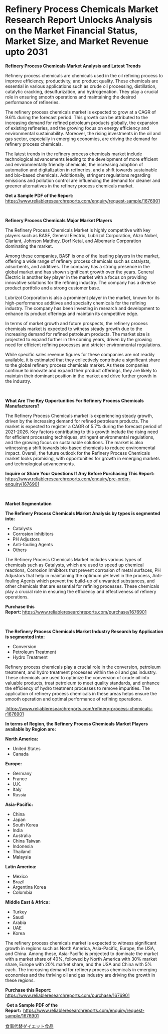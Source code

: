<p><h1>Refinery Process Chemicals Market Research Report Unlocks Analysis on the Market Financial Status, Market Size, and Market Revenue upto 2031</h1></p><p><strong>Refinery Process Chemicals Market Analysis and Latest Trends</strong></p>
<p><p>Refinery process chemicals are chemicals used in the oil refining process to improve efficiency, productivity, and product quality. These chemicals are essential in various applications such as crude oil processing, distillation, catalytic cracking, desulfurization, and hydrogenation. They play a crucial role in ensuring smooth operations and maintaining the desired performance of refineries.</p><p>The refinery process chemicals market is expected to grow at a CAGR of 9.6% during the forecast period. This growth can be attributed to the increasing demand for refined petroleum products globally, the expansion of existing refineries, and the growing focus on energy efficiency and environmental sustainability. Moreover, the rising investments in the oil and gas sector, especially in emerging economies, are driving the demand for refinery process chemicals.</p><p>The latest trends in the refinery process chemicals market include technological advancements leading to the development of more efficient and environmentally friendly chemicals, the increasing adoption of automation and digitalization in refineries, and a shift towards sustainable and bio-based chemicals. Additionally, stringent regulations regarding emissions and pollution control are influencing the demand for cleaner and greener alternatives in the refinery process chemicals market.</p></p>
<p><strong>Get a Sample PDF of the Report:&nbsp;</strong> <a href="https://www.reliableresearchreports.com/enquiry/request-sample/1676901">https://www.reliableresearchreports.com/enquiry/request-sample/1676901</a></p>
<p>&nbsp;</p>
<p><strong>Refinery Process Chemicals Major Market Players</strong></p>
<p><p>The Refinery Process Chemicals Market is highly competitive with key players such as BASF, General Electric, Lubrizol Corporation, Akzo Nobel, Clariant, Johnson Matthey, Dorf Ketal, and Albemarle Corporation dominating the market. </p><p>Among these companies, BASF is one of the leading players in the market, offering a wide range of refinery process chemicals such as catalysts, adsorbents, and additives. The company has a strong presence in the global market and has shown significant growth over the years. General Electric is another key player in the market with a focus on providing innovative solutions for the refining industry. The company has a diverse product portfolio and a strong customer base.</p><p>Lubrizol Corporation is also a prominent player in the market, known for its high-performance additives and specialty chemicals for the refining industry. The company has been investing in research and development to enhance its product offerings and maintain its competitive edge. </p><p>In terms of market growth and future prospects, the refinery process chemicals market is expected to witness steady growth due to the increasing demand for refined petroleum products. The market size is projected to expand further in the coming years, driven by the growing need for efficient refining processes and stricter environmental regulations.</p><p>While specific sales revenue figures for these companies are not readily available, it is estimated that they collectively contribute a significant share to the global refinery process chemicals market. As these companies continue to innovate and expand their product offerings, they are likely to maintain their dominant position in the market and drive further growth in the industry.</p></p>
<p>&nbsp;</p>
<p><strong>What Are The Key Opportunities For Refinery Process Chemicals Manufacturers?</strong></p>
<p><p>The Refinery Process Chemicals market is experiencing steady growth, driven by the increasing demand for refined petroleum products. The market is expected to register a CAGR of 5.7% during the forecast period of 2021-2026. Key factors contributing to this growth include the rising need for efficient processing techniques, stringent environmental regulations, and the growing focus on sustainable solutions. The market is also witnessing a shift towards bio-based chemicals to reduce environmental impact. Overall, the future outlook for the Refinery Process Chemicals market looks promising, with opportunities for growth in emerging markets and technological advancements.</p></p>
<p><strong>Inquire or Share Your Questions If Any Before Purchasing This Report:</strong> <a href="https://www.reliableresearchreports.com/enquiry/pre-order-enquiry/1676901">https://www.reliableresearchreports.com/enquiry/pre-order-enquiry/1676901</a></p>
<p>&nbsp;</p>
<p><strong>Market Segmentation</strong></p>
<p><strong>The Refinery Process Chemicals Market Analysis by types is segmented into:</strong></p>
<p><ul><li>Catalysts</li><li>Corrosion Inhibitors</li><li>PH Adjustors</li><li>Anti-fouling Agents</li><li>Others</li></ul></p>
<p><p>The Refinery Process Chemicals Market includes various types of chemicals such as Catalysts, which are used to speed up chemical reactions, Corrosion Inhibitors that prevent corrosion of metal surfaces, PH Adjustors that help in maintaining the optimum pH level in the process, Anti-fouling Agents which prevent the build-up of unwanted substances, and other chemicals that are essential for refining processes. These chemicals play a crucial role in ensuring the efficiency and effectiveness of refinery operations.</p></p>
<p><strong>Purchase this Report:&nbsp;</strong><a href="https://www.reliableresearchreports.com/purchase/1676901">https://www.reliableresearchreports.com/purchase/1676901</a></p>
<p>&nbsp;</p>
<p><strong>The Refinery Process Chemicals Market Industry Research by Application is segmented into:</strong></p>
<p><ul><li>Conversion</li><li>Petroleum Treatment</li><li>Hydro Treatment</li></ul></p>
<p><p>Refinery process chemicals play a crucial role in the conversion, petroleum treatment, and hydro treatment processes within the oil and gas industry. These chemicals are used to optimize the conversion of crude oil into valuable products, treat petroleum to meet quality standards, and enhance the efficiency of hydro treatment processes to remove impurities. The application of refinery process chemicals in these areas helps ensure the smooth operation and optimal performance of refining operations.</p></p>
<p><a href="https://www.reliableresearchreports.com/refinery-process-chemicals-r1676901">&nbsp;https://www.reliableresearchreports.com/refinery-process-chemicals-r1676901</a></p>
<p><strong>In terms of Region, the Refinery Process Chemicals Market Players available by Region are:</strong></p>
<p>
    <p> <strong> North America: </strong>
        <ul>
            <li>United States</li>
            <li>Canada</li>
        </ul>
        </p> 
    <p> <strong> Europe: </strong>
        <ul>
            <li>Germany</li>
            <li>France</li>
            <li>U.K.</li>
            <li>Italy</li>
            <li>Russia</li>
        </ul>
        </p> 
    <p> <strong> Asia-Pacific: </strong>
        <ul>
            <li>China</li>
            <li>Japan</li>
            <li>South Korea</li>
            <li>India</li>
            <li>Australia</li>
            <li>China Taiwan</li>
            <li>Indonesia</li>
            <li>Thailand</li>
            <li>Malaysia</li>
        </ul>
        </p> 
    <p> <strong> Latin America: </strong>
        <ul>
            <li>Mexico</li>
            <li>Brazil</li>
            <li>Argentina Korea</li>
            <li>Colombia</li>
        </ul>
        </p> 
    <p> <strong> Middle East & Africa: </strong>
        <ul>
            <li>Turkey</li>
            <li>Saudi</li>
            <li>Arabia</li>
            <li>UAE</li>
            <li>Korea</li>
        </ul>
    </p>
    </p>
<p><p>The refinery process chemicals market is expected to witness significant growth in regions such as North America, Asia-Pacific, Europe, the USA, and China. Among these, Asia-Pacific is projected to dominate the market with a market share of 40%, followed by North America with 30% market share, Europe with 20% market share, and the USA and China with 5% each. The increasing demand for refinery process chemicals in emerging economies and the thriving oil and gas industry are driving the growth in these regions.</p></p>
<p><strong>Purchase this Report: </strong><a href="https://www.reliableresearchreports.com/purchase/1676901">https://www.reliableresearchreports.com/purchase/1676901</a></p>
<p>&nbsp;<strong>Get a Sample PDF of the Report:&nbsp;&nbsp;</strong><a href="https://www.reliableresearchreports.com/enquiry/request-sample/1676901">https://www.reliableresearchreports.com/enquiry/request-sample/1676901</a></p>
<p><strong></strong></p>
<p><p><a href="https://medium.com/@rodhoppe07/%E3%82%B0%E3%83%AD%E3%83%BC%E3%83%90%E3%83%AB-%E3%83%9F%E3%83%BC%E3%83%AB-%E3%83%AA%E3%83%97%E3%83%AC%E3%82%A4%E3%82%B9%E3%83%A1%E3%83%B3%E3%83%88-%E3%83%80%E3%82%A4%E3%82%A8%E3%83%83%E3%83%88-%E3%83%95%E3%83%BC%E3%83%89%E5%B8%82%E5%A0%B4%E3%82%BB%E3%82%AF%E3%82%BF%E3%83%BC-%E7%A8%AE%E9%A1%9E-%E3%82%A2%E3%83%97%E3%83%AA%E3%82%B1%E3%83%BC%E3%82%B7%E3%83%A7%E3%83%B3-%E5%B8%82%E5%A0%B4%E3%83%97%E3%83%AC%E3%83%BC%E3%83%A4%E3%83%BC%E3%81%AE%E6%88%A6%E7%95%A5-%E5%9C%B0%E5%9F%9F%E5%88%A5%E6%88%90%E9%95%B7%E3%81%AE%E6%B4%9E%E5%AF%9F-%E3%81%8A%E3%82%88%E3%81%B3%E5%B0%86%E6%9D%A5%E3%81%AE%E4%BA%88%E6%B8%AC-2024%E5%B9%B4-2031%E5%B9%B4-96e39d02e168">食事代替ダイエット食品</a></p></p>